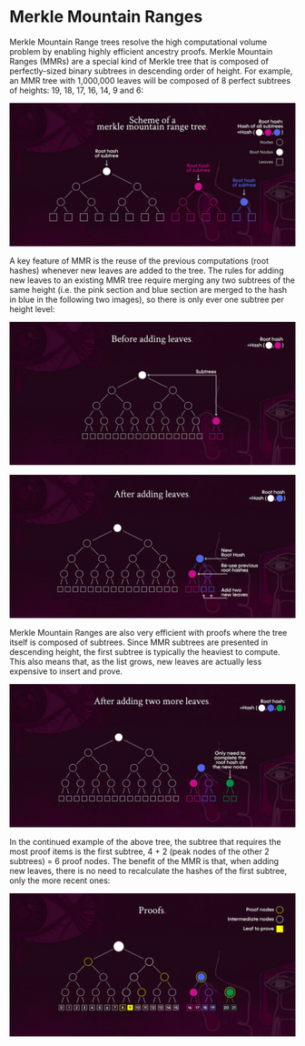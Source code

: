 # Merkle Mountain Ranges

Merkle Mountain Range trees resolve the high computational volume problem by enabling highly efficient ancestry proofs. 
Merkle Mountain Ranges (MMRs) are a special kind of Merkle tree that is composed of perfectly-sized binary subtrees in 
descending order of height. For example, an MMR tree with 1,000,000 leaves will be composed of 8 perfect subtrees of 
heights: 19, 18, 17, 16, 14, 9 and 6:


![merkle_mountain_ranges_1](../../../static/img/products/centauri/merkle-mountain-ranges-1.png)


A key feature of MMR is the reuse of the previous computations (root hashes) whenever new leaves are added to the tree. 
The rules for adding new leaves to an existing MMR tree require merging any two subtrees of the same height (i.e. the 
pink section and blue section are merged to the hash in blue in the following two images), so there is only ever one 
subtree per height level:


![merkle_mountain_ranges_2](../../../static/img/products/centauri/merkle-mountain-ranges-2.png)


![merkle_mountain_ranges_3](../../../static/img/products/centauri/merkle-mountain-ranges-3.png)


Merkle Mountain Ranges are also very efficient with proofs where the tree itself is composed of subtrees. Since MMR 
subtrees are presented in descending height, the first subtree is typically the heaviest to compute. This also means 
that, as the list grows, new leaves are actually less expensive to insert and prove.


![merkle_mountain_ranges_4](../../../static/img/products/centauri/merkle-mountain-ranges-4.png)


In the continued example of the above tree, the subtree that requires the most proof items is the first subtree, 4 + 2 
(peak nodes of the other 2 subtrees) = 6 proof nodes. The benefit of the MMR is that, when adding new leaves, there is 
no need to recalculate the hashes of the first subtree, only the more recent ones:


![merkle_mountain_ranges_5](../../../static/img/products/centauri/merkle-mountain-ranges-5.png)

